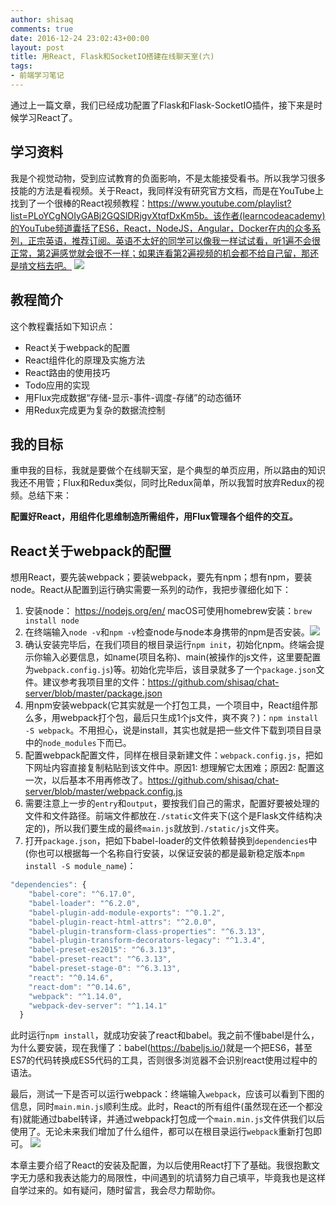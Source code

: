 ```yaml
---
author: shisaq
comments: true
date: 2016-12-24 23:02:43+00:00
layout: post
title: 用React, Flask和SocketIO搭建在线聊天室(六)
tags:
- 前端学习笔记
---
```


通过上一篇文章，我们已经成功配置了Flask和Flask-SocketIO插件，接下来是时候学习React了。

## 学习资料

我是个视觉动物，受到应试教育的负面影响，不是太能接受看书。所以我学习很多技能的方法是看视频。关于React，我同样没有研究官方文档，而是在YouTube上找到了一个很棒的React视频教程：https://www.youtube.com/playlist?list=PLoYCgNOIyGABj2GQSlDRjgvXtqfDxKm5b。该作者(learncodeacademy)的YouTube频道囊括了ES6，React，NodeJS，Angular，Docker在内的众多系列，正宗英语，推荐订阅。英语不太好的同学可以像我一样试试看，听1遍不会很正常，第2遍感觉就会很不一样；如果连看第2遍视频的机会都不给自己留，那还是啃文档去吧。
![](http://7xpx1z.com1.z0.glb.clouddn.com/chatserveryoutube.png)

## 教程简介

这个教程囊括如下知识点：
 * React关于webpack的配置
 * React组件化的原理及实施方法
 * React路由的使用技巧
 * Todo应用的实现
 * 用Flux完成数据“存储-显示-事件-调度-存储”的动态循环
 * 用Redux完成更为复杂的数据流控制

## 我的目标

重申我的目标，我就是要做个在线聊天室，是个典型的单页应用，所以路由的知识我还不用管；Flux和Redux类似，同时比Redux简单，所以我暂时放弃Redux的视频。总结下来：

**配置好React，用组件化思维制造所需组件，用Flux管理各个组件的交互。**

## React关于webpack的配置

想用React，要先装webpack；要装webpack，要先有npm；想有npm，要装node。React从配置到运行确实需要一系列的动作，我把步骤细化如下：

 1. 安装node： https://nodejs.org/en/ macOS可使用homebrew安装：`brew install node`
 2. 在终端输入`node -v`和`npm -v`检查node与node本身携带的npm是否安装。![](http://7xpx1z.com1.z0.glb.clouddn.com/chatservernodeinstall.png)
 3. 确认安装完毕后，在我们项目的根目录运行`npm init`，初始化npm。终端会提示你输入必要信息，如name(项目名称)、main(被操作的js文件，这里要配置为`webpack.config.js`)等。初始化完毕后，该目录就多了一个`package.json`文件。建议参考我项目里的文件：https://github.com/shisaq/chat-server/blob/master/package.json
 4. 用npm安装webpack(它其实就是一个打包工具，一个项目中，React组件那么多，用webpack打个包，最后只生成1个js文件，爽不爽？)：`npm install -S webpack`。不用担心，说是install，其实也就是把一些文件下载到项目目录中的`node_modules`下而已。
 5. 配置webpack配置文件，同样在根目录新建文件：`webpack.config.js`，把如下网址内容直接复制粘贴到该文件中。原因1: 想理解它太困难；原因2: 配置这一次，以后基本不用再修改了。https://github.com/shisaq/chat-server/blob/master/webpack.config.js
 6. 需要注意上一步的`entry`和`output`，要按我们自己的需求，配置好要被处理的文件和文件路径。前端文件都放在`./static`文件夹下(这个是Flask文件结构决定的)，所以我们要生成的最终`main.js`就放到`./static/js`文件夹。
 7. 打开`package.json`，把如下babel-loader的文件依赖替换到`dependencies`中(你也可以根据每一个名称自行安装，以保证安装的都是最新稳定版本`npm install -S module_name`)：

```javascript
"dependencies": {
    "babel-core": "^6.17.0",
    "babel-loader": "^6.2.0",
    "babel-plugin-add-module-exports": "^0.1.2",
    "babel-plugin-react-html-attrs": "^2.0.0",
    "babel-plugin-transform-class-properties": "^6.3.13",
    "babel-plugin-transform-decorators-legacy": "^1.3.4",
    "babel-preset-es2015": "^6.3.13",
    "babel-preset-react": "^6.3.13",
    "babel-preset-stage-0": "^6.3.13",
    "react": "^0.14.6",
    "react-dom": "^0.14.6",
    "webpack": "^1.14.0",
    "webpack-dev-server": "^1.14.1"
  }
```

此时运行`npm install`，就成功安装了react和babel。我之前不懂babel是什么，为什么要安装，现在我懂了：babel(https://babeljs.io/)就是一个把ES6，甚至ES7的代码转换成ES5代码的工具，否则很多浏览器不会识别react使用过程中的语法。

最后，测试一下是否可以运行webpack：终端输入`webpack`，应该可以看到下图的信息，同时`main.min.js`顺利生成。此时，React的所有组件(虽然现在还一个都没有)就能通过babel转译，并通过webpack打包成一个`main.min.js`文件供我们以后使用了。无论未来我们增加了什么组件，都可以在根目录运行`webpack`重新打包即可。
![](http://7xpx1z.com1.z0.glb.clouddn.com/chatserverwebpackinstalled.png)

本章主要介绍了React的安装及配置，为以后使用React打下了基础。我很抱歉文字无力感和我表达能力的局限性，中间遇到的坑请努力自己填平，毕竟我也是这样自学过来的。如有疑问，随时留言，我会尽力帮助你。
